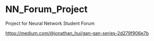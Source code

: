# NN_Forum_Project
Project for Neural Network Student Forum


https://medium.com/@jonathan_hui/gan-gan-series-2d279f906e7b

